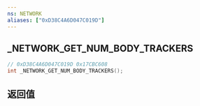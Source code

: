 ```yaml
---
ns: NETWORK
aliases: ["0xD38C4A6D047C019D"]
---
```

## _NETWORK_GET_NUM_BODY_TRACKERS

```c
// 0xD38C4A6D047C019D 0x17CBC608
int _NETWORK_GET_NUM_BODY_TRACKERS();
```


## 返回值
